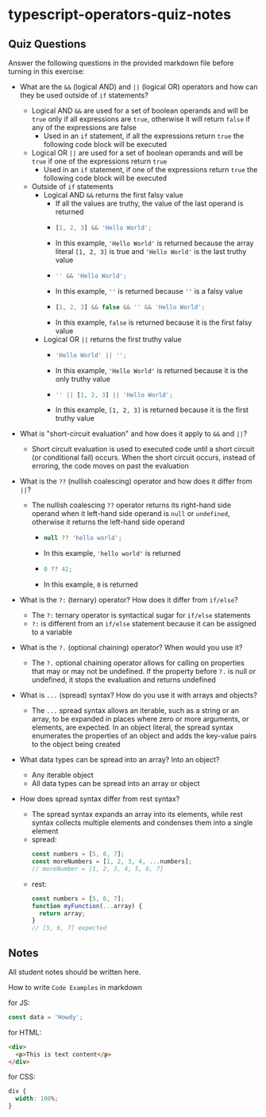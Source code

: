 # typescript-operators-quiz-notes

## Quiz Questions

Answer the following questions in the provided markdown file before turning in this exercise:

- What are the `&&` (logical AND) and `||` (logical OR) operators and how can they be used outside of `if` statements?

  - Logical AND `&&` are used for a set of boolean operands and will be `true` only if all expressions are `true`, otherwise it will return `false` if any of the expressions are false
    - Used in an `if` statement, if all the expressions return `true` the following code block will be executed
  - Logical OR `||` are used for a set of boolean operands and will be `true` if one of the expressions return `true`
    - Used in an `if` statement, if one of the expressions return `true` the following code block will be executed
  - Outside of `if` statements
    - Logical AND `&&` returns the first falsy value
      - If all the values are truthy, the value of the last operand is returned
      - ```js
        [1, 2, 3] && 'Hello World';
        ```
      - In this example, `'Hello World'` is returned because the array literal `[1, 2, 3]` is true and `'Hello World'` is the last truthy value
      - ```js
        '' && 'Hello World';
        ```
      - In this example, `''` is returned because `''` is a falsy value
      - ```js
        [1, 2, 3] && false && '' && 'Hello World';
        ```
      - In this example, `false` is returned because it is the first falsy value
    - Logical OR `||` returns the first truthy value
      - ```js
        'Hello World' || '';
        ```
      - In this example, `'Hello World'` is returned because it is the only truthy value
      - ```js
        '' || [1, 2, 3] || 'Hello World';
        ```
      - In this example, `[1, 2, 3]` is returned because it is the first truthy value

- What is "short-circuit evaluation" and how does it apply to `&&` and `||`?

  - Short circuit evaluation is used to executed code until a short circuit (or conditional fail) occurs. When the short circuit occurs, instead of erroring, the code moves on past the evaluation

- What is the `??` (nullish coalescing) operator and how does it differ from `||`?

  - The nullish coalescing `??` operator returns its right-hand side operand when it left-hand side operand is `null` or `undefined`, otherwise it returns the left-hand side operand
    - ```js
      null ?? 'hello world';
      ```
    - In this example, `'hello world'` is returned
    - ```js
      0 ?? 42;
      ```
    - In this example, `0` is returned

- What is the `?:` (ternary) operator? How does it differ from `if/else`?

  - The `?:` ternary operator is syntactical sugar for `if/else` statements
  - `?:` is different from an `if/else` statement because it can be assigned to a variable

- What is the `?.` (optional chaining) operator? When would you use it?

  - The `?.` optional chaining operator allows for calling on properties that may or may not be undefined. If the property before `?.` is null or undefined, it stops the evaluation and returns undefined

- What is `...` (spread) syntax? How do you use it with arrays and objects?

  - The `...` spread syntax allows an iterable, such as a string or an array, to be expanded in places where zero or more arguments, or elements, are expected. In an object literal, the spread syntax enumerates the properties of an object and adds the key-value pairs to the object being created

- What data types can be spread into an array? Into an object?

  - Any iterable object
  - All data types can be spread into an array or object

- How does spread syntax differ from rest syntax?

  - The spread syntax expands an array into its elements, while rest syntax collects multiple elements and condenses them into a single element
  - spread:
    ```js
    const numbers = [5, 6, 7];
    const moreNumbers = [1, 2, 3, 4, ...numbers];
    // moreNumber = [1, 2, 3, 4, 5, 6, 7]
    ```
  - rest:
    ```js
    const numbers = [5, 6, 7];
    function myFunction(...array) {
      return array;
    }
    // [5, 6, 7] expected
    ```

## Notes

All student notes should be written here.

How to write `Code Examples` in markdown

for JS:

```js
const data = 'Howdy';
```

for HTML:

```html
<div>
  <p>This is text content</p>
</div>
```

for CSS:

```css
div {
  width: 100%;
}
```
